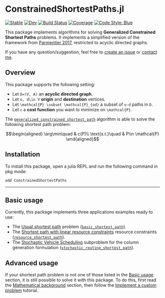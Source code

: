 # ConstrainedShortestPaths.jl

[![Stable](https://img.shields.io/badge/docs-stable-blue.svg)](https://BatyLeo.github.io/ConstrainedShortestPaths.jl/stable)
[![Dev](https://img.shields.io/badge/docs-dev-blue.svg)](https://BatyLeo.github.io/ConstrainedShortestPaths.jl/dev)
[![Build Status](https://github.com/BatyLeo/ConstrainedShortestPaths.jl/actions/workflows/CI.yml/badge.svg?branch=main)](https://github.com/BatyLeo/ConstrainedShortestPaths.jl/actions/workflows/CI.yml?query=branch%3Amain)
[![Coverage](https://codecov.io/gh/BatyLeo/ConstrainedShortestPaths.jl/branch/main/graph/badge.svg)](https://codecov.io/gh/BatyLeo/ConstrainedShortestPaths.jl)
[![Code Style: Blue](https://img.shields.io/badge/code%20style-blue-4495d1.svg)](https://github.com/invenia/BlueStyle)

This package implements algorithms for solving **Generalized Constrained Shortest Paths** problems. It implements a simplified version of the framework from [Parmentier 2017](https://arxiv.org/abs/1504.07880), restricted to acyclic directed graphs.

If you have any question/suggestion, feel free to [create an issue](https://github.com/BatyLeo/ConstrainedShortestPaths.jl/issues/new/choose) or [contact me](mailto:leo.baty@enpc.fr).

## Overview

This package supports the following setting:
- Let ``D=(V, A)`` an **acyclic directed graph**.
- Let ``o, d\in V`` **origin** and **destination** vertices.
- Let ``\mathcal{P} \subset \mathcal{P}_{od}`` a subset of ``o-d`` paths in ``D``.
- Let ``c`` a **cost function** you want to minimize on ``\mathcal{P}``.

The [`generalized_constrained_shortest_path`](@ref) algorithm is able to solve the following shortest path problem:

```math
\begin{aligned}
\arg\min\quad & c(P)\\
\text{s.t.}\quad & P\in \mathcal{P}
\end{aligned}
```

## Installation

To install this package, open a julia REPL and run the following command in pkg mode:

```bash
add ConstrainedShortestPaths
```

---

## Basic usage

Currently, this package implements three applications examples ready to use:
- The [Usual shortest path](@ref) problem ([`basic_shortest_path`](@ref)).
- The [Shortest path with linear resource constraints](@ref) resource constraints ([`resource_shortest_path`](@ref)).
- The [Stochastic Vehicle Scheduling](@ref) subproblem for the column generation formulation ([`stochastic_routing_shortest_path`](@ref)).

## Advanced usage

If your shortest path problem is not one of those listed in the [Basic usage](@ref) section, it is still possible to solve it with this package. To do this, first read the [Mathematical background](@ref) section, then follow the [Implement a custom problem](@ref) tutorial.
